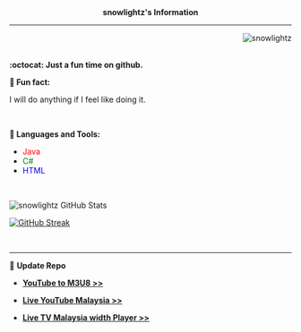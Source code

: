 <div align="center"><strong>snowlightz's Information</strong></div>
  <hr>
  <p align="right"><img src="https://komarev.com/ghpvc/?username=snowlightz&label=Views&color=0e75b6&style=flat" alt="snowlightz"></p>
  <br>
  <strong>:octocat: Just a fun time on github.</strong>
  <br>

  <b>🔗 Fun fact:</b> <p>I will do anything if I feel like doing it.</p>
  <br>

  <b>🔧 Languages and Tools:</b>
  - <a target="_blank" rel="noreferrer" style="color: red;">Java</a> 
  - <a target="_blank" rel="noreferrer" style="color: green;">C#</a>
  - <a target="_blank" rel="noreferrer" style="color: blue;">HTML</a>

  <br>

  ![snowlightz GitHub Stats](https://stats.hyochan.dev/api/github-stats-advanced?login=snowlightz)

  [![GitHub Streak](https://github-readme-streak-stats.herokuapp.com/?user=snowlightz&show_icon=true&locale=en&theme=github-dark-blue)](https://git.io/streak-stats)

  <br>
  <hr>

  🔗 <b>Update Repo</b>

  - **[YouTube to M3U8 >>](https://github.com/ZazerConer/YouTube-to-M3U8)**

  - **[Live YouTube Malaysia >>](https://github.com/ZazerConer/liveYTmalaysia)**

  - **[Live TV Malaysia width Player >>](https://github.com/ZazerConer/live-tv-malaysia-with-player)**
